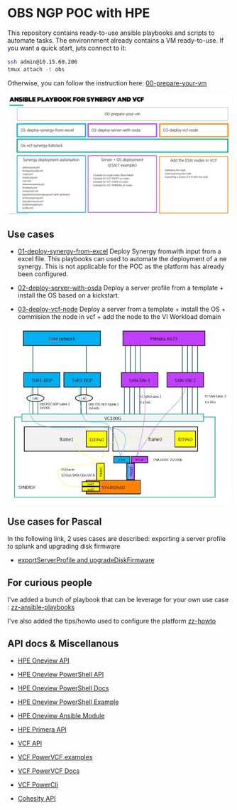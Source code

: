 # OBS NGP POC with HPE

This repository contains ready-to-use ansible playbooks and scripts to automate tasks.
The environnment already contains a VM ready-to-use. If you want a quick start, juts connect to it:

```bash
ssh admin@10.15.60.206
tmux attach -t obs
```

Otherwise, you can follow the instruction here: [00-prepare-your-vm](00-prepare-your-vm/README.md)

![ansible-playbooks-use-cases](images/ansible-playbook.jpg)

## Use cases

- [01-deploy-synergy-from-excel](01-deploy-synergy-from-excel/README.md)
Deploy Synergy fromwith input from a excel file. This playbooks can used to automate the deployment of a ne synergy. This is not applicable for the POC as the platform has already been configured.

- [02-deploy-server-with-osda](02-deploy-server-with-osda/README.md)
Deploy a server profile from a template + install the OS based on a kickstart.

- [03-deploy-vcf-node](03-deploy-vcf-node/README.md)
Deploy a server from a template + install the OS + commision the node in vcf + add the node to the VI Workload domain

![General workflow](images/general-workflow.png)

## Use cases for Pascal

In the following link, 2 uses cases are described: exporting a server profile to splunk and upgrading disk firmware
- [exportServerProfile and upgradeDiskFirmware](pascal/README.md)

## For curious people
I've added a bunch of playbook that can be leverage for your own use case :
[zz-ansible-playbooks](https://github.com/tdovan/OBS-NGP-POC/tree/master/zz-ansible-playbooks)

I've also added the tips/howto used to configure the platform [zz-howto](https://github.com/tdovan/OBS-NGP-POC/tree/master/zz-howto)

## API docs & Miscellanous

- [HPE Oneview API](https://techlibrary.hpe.com/docs/enterprise/servers/oneview5.2/cicf-api/en/index.html)
- [HPE Oneview PowerShell API](https://github.com/HewlettPackard/POSH-HPEOneView/)
- [HPE Oneview PowerShell Docs](https://hpe-docs.gitbook.io/posh-hpeoneview/cmdlets/v5.20)
- [HPE Oneview PowerShell Example](https://github.com/HewlettPackard/oneview-powershell-samples/)
- [HPE Oneview Ansible Module](https://github.com/HewlettPackard/oneview-ansible)
- [HPE Primera API](https://support.hpe.com/hpesc/public/docDisplay?docLocale=en_US&docId=emr_na-a00088912en_us)

- [VCF API](https://code.vmware.com/apis/921/vmware-cloud-foundation)
- [VCF PowerVCF examples](https://github.com/PowerVCF/PowerVCF/)
- [VCF PowerVCF Docs](https://github.com/PowerVCF/PowerVCF/)
- [VCF PowerCli](https://code.vmware.com/docs/11794/cmdlet-reference)

- [Cohesity API](https://developer.cohesity.com/apidocs-641.html#/rest)

